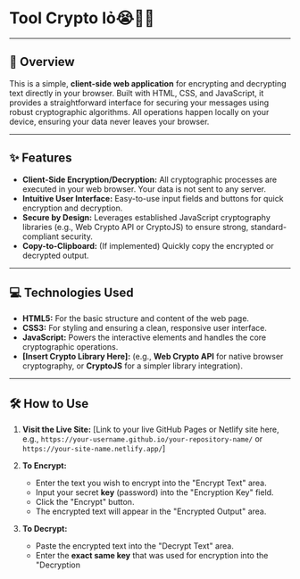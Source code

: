 # Tool Crypto lỏ😭🥀💔

---

## 🚀 Overview

This is a simple, **client-side web application** for encrypting and decrypting text directly in your browser. Built with HTML, CSS, and JavaScript, it provides a straightforward interface for securing your messages using robust cryptographic algorithms. All operations happen locally on your device, ensuring your data never leaves your browser.

---

## ✨ Features

* **Client-Side Encryption/Decryption:** All cryptographic processes are executed in your web browser. Your data is not sent to any server.
* **Intuitive User Interface:** Easy-to-use input fields and buttons for quick encryption and decryption.
* **Secure by Design:** Leverages established JavaScript cryptography libraries (e.g., Web Crypto API or CryptoJS) to ensure strong, standard-compliant security.
* **Copy-to-Clipboard:** (If implemented) Quickly copy the encrypted or decrypted output.

---

## 💻 Technologies Used

* **HTML5:** For the basic structure and content of the web page.
* **CSS3:** For styling and ensuring a clean, responsive user interface.
* **JavaScript:** Powers the interactive elements and handles the core cryptographic operations.
* **[Insert Crypto Library Here]:** (e.g., **Web Crypto API** for native browser cryptography, or **CryptoJS** for a simpler library integration).

---

## 🛠️ How to Use

1.  **Visit the Live Site:**
    [Link to your live GitHub Pages or Netlify site here, e.g., `https://your-username.github.io/your-repository-name/` or `https://your-site-name.netlify.app/`]

2.  **To Encrypt:**
    * Enter the text you wish to encrypt into the "Encrypt Text" area.
    * Input your secret **key** (password) into the "Encryption Key" field.
    * Click the "Encrypt" button.
    * The encrypted text will appear in the "Encrypted Output" area.

3.  **To Decrypt:**
    * Paste the encrypted text into the "Decrypt Text" area.
    * Enter the **exact same key** that was used for encryption into the "Decryption

